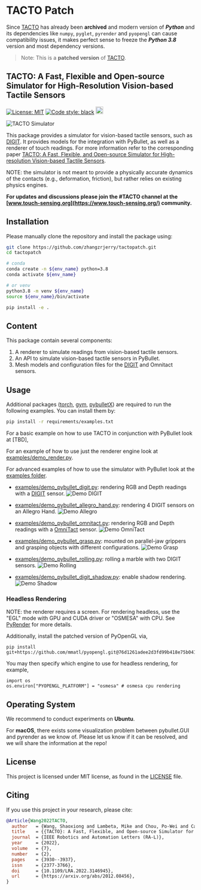 # TACTO Patch

Since [TACTO](https://github.com/facebookresearch/tacto) has already been **archived** and modern version of **_Python_** and its dependencies like `numpy`, `pyglet`, `pyrender` and `pyopengl` can cause compatibility issues, it makes perfect sense to freeze the **_Python 3.8_** version and most dependency versions.

> Note: This is a **patched version** of [TACTO](https://github.com/facebookresearch/tacto).

## TACTO: A Fast, Flexible and Open-source Simulator for High-Resolution Vision-based Tactile Sensors

[![License: MIT](https://img.shields.io/github/license/facebookresearch/tacto)](LICENSE)
[![Code style: black](https://img.shields.io/badge/code%20style-black-000000.svg)](https://github.com/psf/black)
<a href="https://digit.ml/">
<img height="20" src="/website/static/img/digit-logo.svg" alt="DIGIT-logo" />
</a>

<img src="/website/static/img/teaser.jpg?raw=true" alt="TACTO Simulator" />

This package provides a simulator for vision-based tactile sensors, such as [DIGIT](https://digit.ml).
It provides models for the integration with PyBullet, as well as a renderer of touch readings.
For more information refer to the corresponding paper [TACTO: A Fast, Flexible, and Open-source Simulator for High-resolution Vision-based Tactile Sensors](https://arxiv.org/abs/2012.08456).

NOTE: the simulator is not meant to provide a physically accurate dynamics of the contacts (e.g., deformation, friction), but rather relies on existing physics engines.

**For updates and discussions please join the #TACTO channel at the [www.touch-sensing.org](https://www.touch-sensing.org/) community.**

## Installation

Please manually clone the repository and install the package using:

```bash
git clone https://github.com/zhangzrjerry/tactopatch.git
cd tactopatch

# conda
conda create -n ${env_name} python=3.8
conda activate ${env_name}

# or venv
python3.8 -m venv ${env_name}
source ${env_name}/bin/activate

pip install -e .
```

## Content

This package contain several components:

1. A renderer to simulate readings from vision-based tactile sensors.
2. An API to simulate vision-based tactile sensors in PyBullet.
3. Mesh models and configuration files for the [DIGIT](https://digit.ml) and Omnitact sensors.

## Usage

Additional packages ([torch](https://github.com/pytorch/pytorch), [gym](https://github.com/openai/gym), [pybulletX](https://github.com/facebookresearch/pybulletX)) are required to run the following examples.
You can install them by:

```bash
pip install -r requirements/examples.txt
```

For a basic example on how to use TACTO in conjunction with PyBullet look at [TBD],

For an example of how to use just the renderer engine look at [examples/demo_render.py](examples/demo_render.py).

For advanced examples of how to use the simulator with PyBullet look at the [examples folder](examples).

- [examples/demo_pybullet_digit.py](examples/demo_pybullet_digit.py): rendering RGB and Depth readings with a [DIGIT](https://digit.ml) sensor.
  <img src="/website/static/img/demo_digit.gif?raw=true" alt="Demo DIGIT" />

- [examples/demo_pybullet_allegro_hand.py](examples/demo_pybullet_omnitact.py): rendering 4 DIGIT sensors on an Allegro Hand.
  <img src="/website/static/img/demo_allegro.gif?raw=true" alt="Demo Allegro" />

- [examples/demo_pybullet_omnitact.py](examples/demo_pybullet_omnitact.py): rendering RGB and Depth readings with a [OmniTact](https://arxiv.org/pdf/2003.06965.pdf) sensor.
  <img src="/website/static/img/demo_omnitact.gif?raw=true" alt="Demo OmniTact" />

- [examples/demo_pybullet_grasp.py](examples/demo_grasp.py): mounted on parallel-jaw grippers and grasping objects with different configurations.
  <img src="/website/static/img/demo_grasp.gif?raw=true" alt="Demo Grasp" />

- [examples/demo_pybullet_rolling.py](examples/demo_rolling.py): rolling a marble with two DIGIT sensors.
  <img src="/website/static/img/demo_rolling.gif?raw=true" alt="Demo Rolling" />

- [examples/demo_pybullet_digit_shadow.py](examples/demo_pybullet_digit_shadow.py): enable shadow rendering.
  <img src="/website/static/img/demo_shadow.gif?raw=true" alt="Demo Shadow" />

### Headless Rendering

NOTE: the renderer requires a screen. For rendering headless, use the "EGL" mode with GPU and CUDA driver or "OSMESA" with CPU.
See [PyRender](https://pyrender.readthedocs.io/en/latest/install/index.html) for more details.

Additionally, install the patched version of PyOpenGL via,

```
pip install git+https://github.com/mmatl/pyopengl.git@76d1261adee2d3fd99b418e75b0416bb7d2865e6
```

You may then specify which engine to use for headless rendering, for example,

```
import os
os.environ["PYOPENGL_PLATFORM"] = "osmesa" # osmesa cpu rendering
```

## Operating System

We recommend to conduct experiments on **Ubuntu**.

For **macOS**, there exists some visualization problem between pybullet.GUI and pyrender as we know of. Please let us know if it can be resolved, and we will share the information at the repo!

## License

This project is licensed under MIT license, as found in the [LICENSE](LICENSE) file.

## Citing

If you use this project in your research, please cite:

```BibTeX
@Article{Wang2022TACTO,
  author   = {Wang, Shaoxiong and Lambeta, Mike and Chou, Po-Wei and Calandra, Roberto},
  title    = {{TACTO}: A Fast, Flexible, and Open-source Simulator for High-resolution Vision-based Tactile Sensors},
  journal  = {IEEE Robotics and Automation Letters (RA-L)},
  year     = {2022},
  volume   = {7},
  number   = {2},
  pages    = {3930--3937},
  issn     = {2377-3766},
  doi      = {10.1109/LRA.2022.3146945},
  url      = {https://arxiv.org/abs/2012.08456},
}
```

